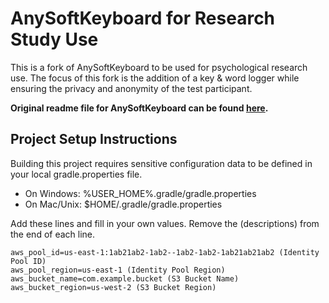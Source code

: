 AnySoftKeyboard for Research Study Use
======================================
This is a fork of AnySoftKeyboard to be used for psychological research use. The focus of this fork is the addition of a key & word logger while ensuring the privacy and anonymity of the test participant.

**Original readme file for AnySoftKeyboard can be found [here](./README_ASK.md).**

## Project Setup Instructions

Building this project requires sensitive configuration data to be defined in your local gradle.properties file.

* On Windows: %USER_HOME%.gradle/gradle.properties
* On Mac/Unix: $HOME/.gradle/gradle.properties

Add these lines and fill in your own values. Remove the (descriptions) from the end of each line.

    aws_pool_id=us-east-1:1ab21ab2-1ab2--1ab2-1ab2-1ab21ab21ab2 (Identity Pool ID)
    aws_pool_region=us-east-1 (Identity Pool Region)
    aws_bucket_name=com.example.bucket (S3 Bucket Name)
    aws_bucket_region=us-west-2 (S3 Bucket Region)